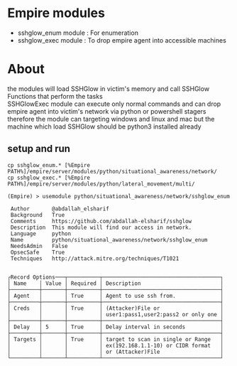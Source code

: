 # Empire modules
- sshglow_enum module : For enumeration
- sshglow_exec module : To drop empire agent into accessible machines

# About
the modules will load SSHGlow in victim's memory and call SSHGlow Functions 
that perform the tasks\
SSHGlowExec module can execute only normal commands and can drop empire agent 
into victim's network via python or powershell stagers therefore the module can
targeting windows and linux and mac but the machine which load SSHGlow
should be python3 installed already 

## setup and run
```
cp sshglow_enum.* [%Empire PATH%]/empire/server/modules/python/situational_awareness/network/
cp sshglow_exec.* [%Empire PATH%]/empire/server/modules/python/lateral_movement/multi/
```

```
(Empire) > usemodule python/situational_awareness/network/sshglow_enum

 Author       @abdallah_elsharif                                
 Background   True                                              
 Comments     https://github.com/abdallah-elsharif/sshglow      
 Description  This module will find our access in network.      
 Language     python                                            
 Name         python/situational_awareness/network/sshglow_enum 
 NeedsAdmin   False                                             
 OpsecSafe    True                                              
 Techniques   http://attack.mitre.org/techniques/T1021          


┌Record Options───┬──────────┬─────────────────────────────────────┐
│ Name    │ Value │ Required │ Description                         │
├─────────┼───────┼──────────┼─────────────────────────────────────┤
│ Agent   │       │ True     │ Agent to use ssh from.              │
├─────────┼───────┼──────────┼─────────────────────────────────────┤
│ Creds   │       │ True     │ (Attacker)File or                   │
│         │       │          │ user1:pass1,user2:pass2 or only one │
├─────────┼───────┼──────────┼─────────────────────────────────────┤
│ Delay   │ 5     │ True     │ Delay interval in seconds           │
├─────────┼───────┼──────────┼─────────────────────────────────────┤
│ Targets │       │ True     │ target to scan in single or Range   │
│         │       │          │ ex(192.168.1.1-10) or CIDR format   │
│         │       │          │ or (Attacker)File                   │
└─────────┴───────┴──────────┴─────────────────────────────────────┘


```